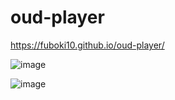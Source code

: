 # oud-player
https://fuboki10.github.io/oud-player/

![image](https://user-images.githubusercontent.com/35429211/81510601-35882d00-9313-11ea-9f3d-54d99e36b18a.png)


![image](https://user-images.githubusercontent.com/35429211/81510617-5486bf00-9313-11ea-9a50-f29f93b9134b.png)
